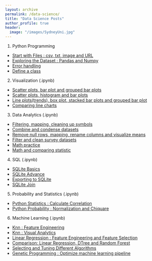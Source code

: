 ```yaml
---
layout: archive
permalink: /data-science/
title: "Data Science Posts"
author_profile: true
header:
  image: "/images/SydneyUni.jpg"
---
```

1. Python Programming
* [Start with Files : csv, txt, image and URL](/python01/)
* [Exploring the Dataset : Pandas and Numpy](/python02/)
* [Error handling](/python03/)
* [Define a class](/python04/)
2. Visualization (.ipynb)
* [Scatter plots, bar plot and grouped bar plots](https://github.com/tylercx62/methods/blob/master/PandaBarChart201.ipynb)
* [Scatter plots, histogram and bar plots](https://github.com/tylercx62/methods/blob/master/PandaVisualTwoFeatures203.ipynb)
* [Line plots(trends), box plot, stacked bar plots and grouped bar plot](https://github.com/tylercx62/methods/blob/master/PdCleanReindexVisual204.ipynb)
* [Comparing line charts](https://github.com/tylercx62/methods/blob/master/PandaVisualLineCompare202.ipynb)
3. Data Analytics (.ipynb)
* [Filtering, mapping, cleaning up symbols](https://github.com/tylercx62/methods/blob/master/cleanExportToSqlite301.ipynb)
* [Combine and condense datasets](https://github.com/tylercx62/methods/blob/master/PandaCleanCombineVisual302.ipynb)
* [Remove null rows, mapping, rename columns and visualize means](https://github.com/tylercx62/methods/blob/master/PandaCleanMapRenameVisual303.ipynb)
* [Filter and clean survey datasets](https://github.com/tylercx62/methods/blob/master/PandaCountFilterClean304.ipynb)
* [Math practice](https://github.com/tylercx62/methods/blob/master/PdMath308.ipynb)
* [Math and comparing statistic](https://github.com/tylercx62/methods/blob/master/PdMathVisual309.ipynb)
4. SQL (.ipynb)
* [SQLite Basics](https://github.com/tylercx62/methods/blob/master/SQLBasic401.ipynb)
* [SQLite Advance](https://github.com/tylercx62/methods/blob/master/SQLAdvance403.ipynb)
* [Exporting to SQLite](https://github.com/tylercx62/methods/blob/master/cleanExportToSqlite301.ipynb)
* [SQLite Join](https://github.com/tylercx62/methods/blob/master/SQLiteJoin404.ipynb)
5. Probability and Statistics (.ipynb)
* [Python Statistics : Calculate Correlation](https://github.com/tylercx62/methods/blob/master/PdNpStatistic501.ipynb)
* [Python Probability : Normalization and Chiquare](https://github.com/tylercx62/methods/blob/master/PdNpProbability502.ipynb)
6. Machine Learning (.ipynb)
* [Knn : Feature Engineering](https://github.com/tylercx62/methods/blob/master/KnnCleanNormFeaSelect602.ipynb)
* [Knn : Visual Analytics](https://github.com/tylercx62/methods/blob/master/KnnVisualAnalytics603.ipynb)
* [Linear Regression : Feature Engineering and Feature Selection](https://github.com/tylercx62/methods/blob/master/LinearFeaEngSelect604.ipynb)
* [Comparison:  Linear Regression, DTree and Random Forest](https://github.com/tylercx62/methods/blob/master/LinearTreeForest605.ipynb)
* [Selecting and Tuning Different Algorithms](https://github.com/tylercx62/methods/blob/master/DataScienceWorkflows601.ipynb)
* [Genetic Programming : Optimize machine learning pipeline](https://github.com/tylercx62/methods/blob/master/geneticProgramming606.ipynb)

